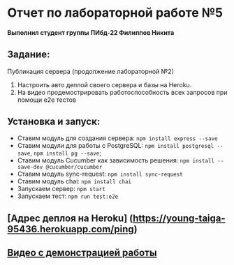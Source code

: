 # Отчет по лабораторной работе №5
#### Выполнил студент группы ПИбд-22 Филиппов Никита

## Задание:
Публикация сервера (продолжение лабораторной №2)
1. Настроить авто деплой своего сервера и базы на Heroku.
2. На видео продемострировать работоспособность всех запросов при помощи e2e тестов

## Установка и запуск:
- Ставим модуль для создания сервера: `npm install express --save`
- Ставим модули для работы с PostgreSQL: `npm install postgresql --save`, `npm install pg --save`;
- Ставим модуль Cucumber как зависимость решения: `npm install --save-dev @cucumber/cucumber`
- Ставим модуль sync-request: `npm install sync-request`
- Ставим модуль chai: `npm install chai`
- Запускаем сервер: `npm start`
- Запускаем тест: `npm run test:e2e`

## [Адрес деплоя на Heroku] (https://young-taiga-95436.herokuapp.com/ping)

## [Видео с демонстрацией работы](https://drive.google.com/file/d/1XYBv_naOZfXem3H63N_gcMrco1ftnnmb/view?usp=sharing)